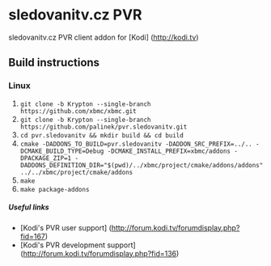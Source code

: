 # sledovanitv.cz PVR
sledovanitv.cz PVR client addon for [Kodi] (http://kodi.tv)

## Build instructions

### Linux

1. `git clone -b Krypton --single-branch https://github.com/xbmc/xbmc.git`
2. `git clone -b Krypton --single-branch https://github.com/palinek/pvr.sledovanitv.git`
3. `cd pvr.sledovanitv && mkdir build && cd build`
4. `cmake -DADDONS_TO_BUILD=pvr.sledovanitv -DADDON_SRC_PREFIX=../.. -DCMAKE_BUILD_TYPE=Debug -DCMAKE_INSTALL_PREFIX=xbmc/addons -DPACKAGE_ZIP=1 -DADDONS_DEFINITION_DIR="$(pwd)/../xbmc/project/cmake/addons/addons" ../../xbmc/project/cmake/addons`
5. `make`
6. `make package-addons`

##### Useful links

* [Kodi's PVR user support] (http://forum.kodi.tv/forumdisplay.php?fid=167)
* [Kodi's PVR development support] (http://forum.kodi.tv/forumdisplay.php?fid=136)
